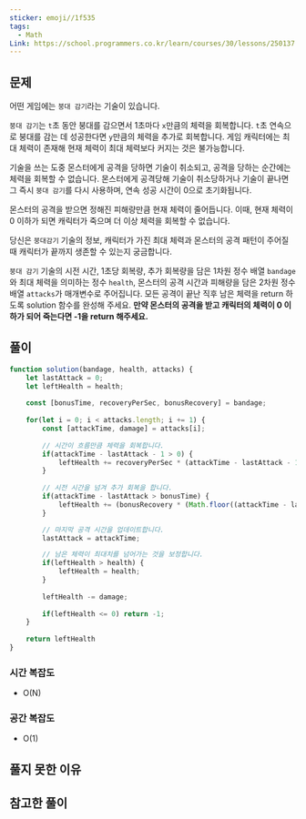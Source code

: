 ```yaml
---
sticker: emoji//1f535
tags:
  - Math
Link: https://school.programmers.co.kr/learn/courses/30/lessons/250137
---
```

## 문제
어떤 게임에는 `붕대 감기`라는 기술이 있습니다.

`붕대 감기`는 `t`초 동안 붕대를 감으면서 1초마다 `x`만큼의 체력을 회복합니다. `t`초 연속으로 붕대를 감는 데 성공한다면 `y`만큼의 체력을 추가로 회복합니다. 게임 캐릭터에는 최대 체력이 존재해 현재 체력이 최대 체력보다 커지는 것은 불가능합니다.

기술을 쓰는 도중 몬스터에게 공격을 당하면 기술이 취소되고, 공격을 당하는 순간에는 체력을 회복할 수 없습니다. 몬스터에게 공격당해 기술이 취소당하거나 기술이 끝나면 그 즉시 `붕대 감기`를 다시 사용하며, 연속 성공 시간이 0으로 초기화됩니다.

몬스터의 공격을 받으면 정해진 피해량만큼 현재 체력이 줄어듭니다. 이때, 현재 체력이 0 이하가 되면 캐릭터가 죽으며 더 이상 체력을 회복할 수 없습니다.

당신은 `붕대감기` 기술의 정보, 캐릭터가 가진 최대 체력과 몬스터의 공격 패턴이 주어질 때 캐릭터가 끝까지 생존할 수 있는지 궁금합니다.

`붕대 감기` 기술의 시전 시간, 1초당 회복량, 추가 회복량을 담은 1차원 정수 배열 `bandage`와 최대 체력을 의미하는 정수 `health`, 몬스터의 공격 시간과 피해량을 담은 2차원 정수 배열 `attacks`가 매개변수로 주어집니다. 모든 공격이 끝난 직후 남은 체력을 return 하도록 solution 함수를 완성해 주세요. **만약 몬스터의 공격을 받고 캐릭터의 체력이 0 이하가 되어 죽는다면 -1을 return 해주세요.**

## 풀이
```javascript
function solution(bandage, health, attacks) {
    let lastAttack = 0;
    let leftHealth = health;
    
    const [bonusTime, recoveryPerSec, bonusRecovery] = bandage;
    
    for(let i = 0; i < attacks.length; i += 1) {
        const [attackTime, damage] = attacks[i];
        
        // 시간이 흐름만큼 체력을 회복합니다.
        if(attackTime - lastAttack - 1 > 0) {
            leftHealth += recoveryPerSec * (attackTime - lastAttack - 1);
        }
        
        // 시전 시간을 넘겨 추가 회복을 합니다.
        if(attackTime - lastAttack > bonusTime) {
            leftHealth += (bonusRecovery * (Math.floor((attackTime - lastAttack - 1) / bonusTime)));
        }

		// 마지막 공격 시간을 업데이트합니다.
        lastAttack = attackTime;

		// 남은 체력이 최대치를 넘어가는 것을 보정합니다. 
        if(leftHealth > health) {
            leftHealth = health;
        }
        
        leftHealth -= damage;
        
        if(leftHealth <= 0) return -1;
    }
    
    return leftHealth
}
```

### 시간 복잡도
- O(N)

### 공간 복잡도
- O(1)

## 풀지 못한 이유


## 참고한 풀이